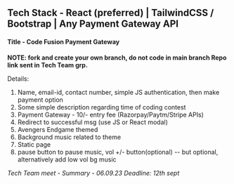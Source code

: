 ## Tech Stack - React (preferred) | TailwindCSS / Bootstrap | Any Payment Gateway API
#### Title - Code Fusion Payment Gateway

**NOTE: fork and create your own branch, do not code in main branch
Repo link sent in Tech Team grp.**

Details:
1. Name, email-id, contact number, simple JS authentication, then make payment option
2. Some simple description regarding time of coding contest
3. Payment Gateway - 10/- entry fee (Razorpay/Paytm/Stripe APIs)
4. Redirect to successful msg (use JS or React modal) 
5. Avengers Endgame themed
6. Background music related to theme
7. Static page 
8. pause button to pause music, vol +/- button(optional) -- but optional, alternatively add low vol bg music

*Tech Team meet - Summary - 06.09.23
Deadline: 12th sept*
